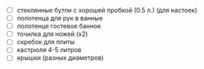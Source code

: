 - [ ] стеклянные бутли с хорошей пробкой (0.5 л.) (для настоек)
- [ ] полотенца для рук в ванные
- [ ] полотенце гостевое банное
- [ ] точилка для ножей (х2)
- [ ] скребок для плиты
- [ ] кастрюля 4-5 литров
- [ ] крышки (разных диаметров)
